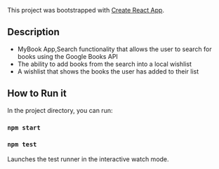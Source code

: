 This project was bootstrapped with [Create React App](https://github.com/facebookincubator/create-react-app).
## Description

- MyBook App,Search functionality that allows the user to search for books using the Google Books API
- The ability to add books from the search into a local wishlist
- A wishlist that shows the books the user has added to their list

## How to Run it

In the project directory, you can run:

### `npm start`

### `npm test`

Launches the test runner in the interactive watch mode.<br>
